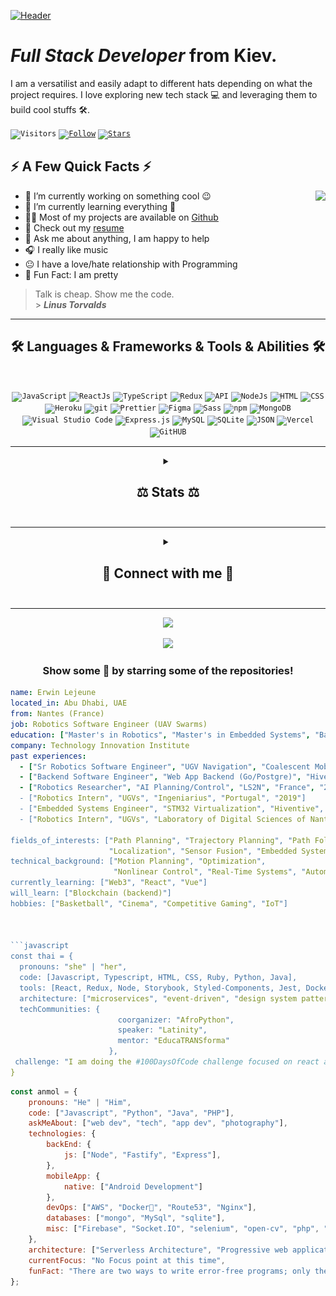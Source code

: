 [![Header](https://github.com/andrew-sistuk/andrew-sistuk/blob/main/hi.gif "Header")](https://www.linkedin.com/in/andrew-sistuk/)

# _Full Stack Developer_ from Kiev.

<p>I am a versatilist and easily adapt to different hats depending on what the project requires. I love exploring new tech stack 💻 and leveraging them to build cool stuffs 🛠️.</p>

<code>![Visitors](https://vbr.nathanchung.dev/badge?page_id=andrew-sistuk.andrew-sistuk&lcolor=7E26AB&color=555555&style=flat&logo=Github&hit=false)</code>
<code>[![Follow](https://img.shields.io/github/followers/andrew-sistuk?label=Follow&style=social&color=555555&style=flat&logo=wolframlanguage&labelColor=7E26AB)](https://github.com/andrew-sistuk)</code>
<code>[![Stars](https://img.shields.io/github/stars/andrew-sistuk?label=Stars&style=social&color=555555&style=flat&logo=starship&labelColor=7E26AB)](https://github.com/andrew-sistuk)</code>


<h2>⚡️ A Few Quick Facts ⚡️</h2>
<img align="right" src="https://media1.giphy.com/media/13HgwGsXF0aiGY/giphy.gif" />
<ul>
  <li>🔭 I’m currently working on something cool 😉</li>
  <li>🌱 I’m currently learning everything 🤣</li>
  <li>👨‍💻 Most of my projects are available on <a href="https://github.com/andrew-sistuk">Github</a></li>
  <li>📙 Check out my <a href="https://www.stanleylim.me/resume/resume.pdf">resume</a></li>
  <li>💬 Ask me about anything, I am happy to help</li>
  <li>🎧 I really like music</li>
  <li>😐 I have a love/hate relationship with Programming</li>
  <li>🎉 Fun Fact: I am pretty</li> 
</ul>

> Talk is cheap. Show me the code. <br/> > **_Linus Torvalds_**
<hr>

<h2 align="center">🛠️ Languages & Frameworks & Tools & Abilities 🛠️</h2>
<br/>
<p align="center">
  <code><img alt="JavaScript" src="https://img.shields.io/badge/-JavaScript-090909?style=flat&logo=javascript&color=7E26AB&logoColor=ffffff"></code>
  <code><img alt="ReactJs" src="https://img.shields.io/badge/-ReactJs-090909?style=flat&logo=React&color=7E26AB&logoColor=ffffff"></code>
  <code><img alt="TypeScript" src="https://img.shields.io/badge/-TypeScript-090909?style=flat&logo=TypeScript&color=7E26AB&logoColor=ffffff"></code>
  <code><img alt="Redux" src="https://img.shields.io/badge/-Redux-090909?style=flat&logo=Redux&color=7E26AB&logoColor=ffffff"></code>
  <code><img alt="API" src="https://img.shields.io/badge/-REST API-090909?style=flat&color=7E26AB&logoColor=ffffff"></code>
  <code><img alt="NodeJs" src="https://img.shields.io/badge/-NodeJS-090909?style=flat&logo=nodedotjs&color=7E26AB&logoColor=ffffff"></code>
  <code><img alt="HTML" src="https://img.shields.io/badge/-HTML-090909?style=flat&logo=html5&color=7E26AB&logoColor=ffffff"></code>
  <code><img alt="CSS" src="https://img.shields.io/badge/-CSS-090909?style=flat&logo=css3&color=7E26AB&logoColor=ffffff"></code>
  <code><img alt="Heroku" src="https://img.shields.io/badge/-Heroku-090909?style=flat&logo=heroku&color=7E26AB&logoColor=ffffff"></code>
  <code><img alt="git" src="https://img.shields.io/badge/-Git-090909?style=flat&logo=git&color=7E26AB&logoColor=ffffff"></code>
  <code><img alt="Prettier" src="https://img.shields.io/badge/-Prettier-090909?style=flat&logo=prettier&color=7E26AB&logoColor=ffffff"></code>
  <code><img alt="Figma" src="https://img.shields.io/badge/-Figma-090909?style=flat&logo=figma&color=7E26AB&logoColor=ffffff"></code>
  <code><img alt="Sass" src="https://img.shields.io/badge/-Sass-CC6699?style=flat&logo=sass&color=7E26AB&logoColor=ffffff"></code>
  <code><img alt="npm" src="https://img.shields.io/badge/-npm-CC6699?style=flat&logo=npm&color=7E26AB&logoColor=ffffff"></code>
  <code><img alt="MongoDB" src="https://img.shields.io/badge/-MongoDB-13aa52?style=flat&logo=mongodb&color=7E26AB&logoColor=ffffff"></code>
  <code><img alt="Visual Studio Code" src="https://img.shields.io/badge/Visual%20Studio%20Code-0078d7.svg?logo=visual-studio-code&style=flat&color=7E26AB&logoColor=ffffff"></code>
  <code><img alt="Express.js" src="https://img.shields.io/badge/Express.js-404d59.svg?logo=express&style=flat&color=7E26AB&logoColor=ffffff"></code>
  <code><img alt="MySQL" src="https://img.shields.io/badge/-MySQL-13aa52?logo=mysql&style=flat&color=7E26AB&logoColor=ffffff"></code>
  <code><img alt="SQLite" src ="https://img.shields.io/badge/SQLite-07405e.svg?logo=sqlite&style=flat&color=7E26AB&logoColor=ffffff"></code>
  <code><img alt="JSON" src ="https://img.shields.io/badge/JSON-07405e.svg?logo=json&style=flat&color=7E26AB&logoColor=ffffff"></code>
  <code><img alt="Vercel" src="https://img.shields.io/badge/Vercel-000000.svg?logo=vercel&style=flat&color=7E26AB&logoColor=ffffff"></code>
  <code><img alt="GitHUB" src="https://img.shields.io/badge/GitHUB-000000.svg?logo=github&style=flat&color=7E26AB&logoColor=ffffff"></code>
</p>
<hr>

<details align="center">
  <summary align="center"><h2>⚖️ Stats ⚖️<h2></summary>
  <br/>
  <code><img src ="https://github-readme-streak-stats.herokuapp.com?user=andrew-sistuk&theme=dracula&hide_border=true"></code>
  <br/>
  <br/>
  <code><img width="auto" src ="http://github-profile-summary-cards.vercel.app/api/cards/profile-details?username=andrew-sistuk&theme=dracula"></code>
  <br/>
  <br/>
  <p>
    <img height="50%" width="auto" src ="http://github-profile-summary-cards.vercel.app/api/cards/repos-per-language?username=andrew-sistuk&theme=dracula">
    <img height="50%" width="auto" src ="http://github-profile-summary-cards.vercel.app/api/cards/most-commit-language?username=andrew-sistuk&theme=dracula">
  </p>
  <p>
    <img height="50%" width="auto" src ="http://github-profile-summary-cards.vercel.app/api/cards/stats?username=andrew-sistuk&theme=dracula">
    <img height="50%" width="auto" src ="http://github-profile-summary-cards.vercel.app/api/cards/productive-time?username=andrew-sistuk&theme=dracula&utcOffset=8">
  </p>
  
  <code>[![trophy](https://github-profile-trophy.vercel.app/?username=andrew-sistuk&theme=dracula)](https://github.com/ryo-ma/github-profile-trophy)</code>
</details>
<hr>

<details>
  <summary align="center"><h2>🧲 Connect with me 🧲<h2></summary>
  <br/>
  <p align="center">
    <code><a target="_blank"href="https://www.linkedin.com/in/andrew-sistuk/"><img width="36px" src="https://github.com/andrew-sistuk/andrew-sistuk/blob/main/icons/linkedin.png" /></a></code>&nbsp;&nbsp;&nbsp;&nbsp;
    <code><a href="mailto:andresistukwork@gmail.com?subject=Hello%20Andrew,%20From%20Github"><img width="36px" src="https://github.com/andrew-sistuk/andrew-sistuk/blob/main/icons/gmail.png" /></a></code>&nbsp;&nbsp;&nbsp;&nbsp;
  </p>
</details>
<hr>


<p align="center">
  <img src="https://spotify-github-profile.vercel.app/api/view?uid=11147618695&cover_image=true&theme=novatorem&show_offline=true&background_color=121212&interchange=false&bar_color=53b14f&bar_color_cover=false">
</p>

<p align="center">
  <img src="https://spotify-recently-played-readme.vercel.app/api?user=11147618695&count=5">
</p>

<div align="center">

### Show some 💜 by starring some of the repositories!

</div>

```yaml
name: Erwin Lejeune
located_in: Abu Dhabi, UAE
from: Nantes (France)
job: Robotics Software Engineer (UAV Swarms)
education: ["Master's in Robotics", "Master's in Embedded Systems", "Bachelor's in Electronics"]
company: Technology Innovation Institute
past experiences: 
  - ["Sr Robotics Software Engineer", "UGV Navigation", "Coalescent Mobile Robotics", "Denmark", "2021-2022"]
  - ["Backend Software Engineer", "Web App Backend (Go/Postgre)", "Hiventive", "Fully Remote", "2020-2021"]
  - ["Robotics Researcher", "AI Planning/Control", "LS2N", "France", "2019-2021]
  - ["Robotics Intern", "UGVs", "Ingeniarius", "Portugal", "2019"]
  - ["Embedded Systems Engineer", "STM32 Virtualization", "Hiventive", "France", "2018-2019"]
  - ["Robotics Intern", "UGVs", "Laboratory of Digital Sciences of Nantes (LS2N)", "France", "2019"]

fields_of_interests: ["Path Planning", "Trajectory Planning", "Path Following", "Behaviour Planning", 
                      "Localization", "Sensor Fusion", "Embedded Systems"]
technical_background: ["Motion Planning", "Optimization", 
                       "Nonlinear Control", "Real-Time Systems", "Automated Planning"]
currently_learning: ["Web3", "React", "Vue"]
will_learn: ["Blockchain (backend)"]
hobbies: ["Basketball", "Cinema", "Competitive Gaming", "IoT"]



```javascript
const thai = {
  pronouns: "she" | "her",
  code: [Javascript, Typescript, HTML, CSS, Ruby, Python, Java],
  tools: [React, Redux, Node, Storybook, Styled-Components, Jest, Docker],
  architecture: ["microservices", "event-driven", "design system pattern"],
  techCommunities: {
                        coorganizer: "AfroPython",
                        speaker: "Latinity",
                        mentor: "EducaTRANSforma"
                      },
 challenge: "I am doing the #100DaysOfCode challenge focused on react and typescript"
}
```

```javascript
const anmol = {
    pronouns: "He" | "Him",
    code: ["Javascript", "Python", "Java", "PHP"],
    askMeAbout: ["web dev", "tech", "app dev", "photography"],
    technologies: {
        backEnd: {
            js: ["Node", "Fastify", "Express"],
        },
        mobileApp: {
            native: ["Android Development"]
        },
        devOps: ["AWS", "Docker🐳", "Route53", "Nginx"],
        databases: ["mongo", "MySql", "sqlite"],
        misc: ["Firebase", "Socket.IO", "selenium", "open-cv", "php", "SuiteApp"]
    },
    architecture: ["Serverless Architecture", "Progressive web applications", "Single page applications"],
    currentFocus: "No Focus point at this time",
    funFact: "There are two ways to write error-free programs; only the third one works"
};
```
